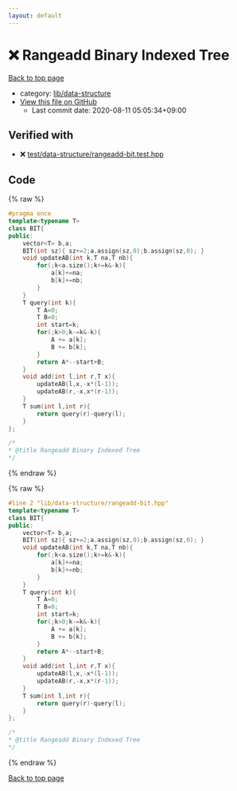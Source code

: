 ```yaml
---
layout: default
---
```


<!-- mathjax config similar to math.stackexchange -->
<script type="text/javascript" async
  src="https://cdnjs.cloudflare.com/ajax/libs/mathjax/2.7.5/MathJax.js?config=TeX-MML-AM_CHTML">
</script>
<script type="text/x-mathjax-config">
  MathJax.Hub.Config({
    TeX: { equationNumbers: { autoNumber: "AMS" }},
    tex2jax: {
      inlineMath: [ ['$','$'] ],
      processEscapes: true
    },
    "HTML-CSS": { matchFontHeight: false },
    displayAlign: "left",
    displayIndent: "2em"
  });
</script>

<script type="text/javascript" src="https://cdnjs.cloudflare.com/ajax/libs/jquery/3.4.1/jquery.min.js"></script>
<script src="https://cdn.jsdelivr.net/npm/jquery-balloon-js@1.1.2/jquery.balloon.min.js" integrity="sha256-ZEYs9VrgAeNuPvs15E39OsyOJaIkXEEt10fzxJ20+2I=" crossorigin="anonymous"></script>
<script type="text/javascript" src="../../../assets/js/copy-button.js"></script>
<link rel="stylesheet" href="../../../assets/css/copy-button.css" />


# :x: Rangeadd Binary Indexed Tree

<a href="../../../index.html">Back to top page</a>

* category: <a href="../../../index.html#cbed23bc82f8d451042dd45b42d995ac">lib/data-structure</a>
* <a href="{{ site.github.repository_url }}/blob/master/lib/data-structure/rangeadd-bit.hpp">View this file on GitHub</a>
    - Last commit date: 2020-08-11 05:05:34+09:00




## Verified with

* :x: <a href="../../../verify/test/data-structure/rangeadd-bit.test.hpp.html">test/data-structure/rangeadd-bit.test.hpp</a>


## Code

<a id="unbundled"></a>
{% raw %}
```cpp
#pragma once
template<typename T>
class BIT{
public:
	vector<T> b,a;
	BIT(int sz){ sz+=2;a.assign(sz,0);b.assign(sz,0); }
	void updateAB(int k,T na,T nb){
		for(;k<a.size();k+=k&-k){
			a[k]+=na;
			b[k]+=nb;
		}
	}
	T query(int k){
		T A=0;
		T B=0;
		int start=k;
		for(;k>0;k-=k&-k){
			A += a[k];
			B += b[k];
		}
		return A*--start+B;
	}
	void add(int l,int r,T x){
		updateAB(l,x,-x*(l-1));
		updateAB(r,-x,x*(r-1));
	}
	T sum(int l,int r){
		return query(r)-query(l);
	}
};

/*
* @title Rangeadd Binary Indexed Tree
*/

```
{% endraw %}

<a id="bundled"></a>
{% raw %}
```cpp
#line 2 "lib/data-structure/rangeadd-bit.hpp"
template<typename T>
class BIT{
public:
	vector<T> b,a;
	BIT(int sz){ sz+=2;a.assign(sz,0);b.assign(sz,0); }
	void updateAB(int k,T na,T nb){
		for(;k<a.size();k+=k&-k){
			a[k]+=na;
			b[k]+=nb;
		}
	}
	T query(int k){
		T A=0;
		T B=0;
		int start=k;
		for(;k>0;k-=k&-k){
			A += a[k];
			B += b[k];
		}
		return A*--start+B;
	}
	void add(int l,int r,T x){
		updateAB(l,x,-x*(l-1));
		updateAB(r,-x,x*(r-1));
	}
	T sum(int l,int r){
		return query(r)-query(l);
	}
};

/*
* @title Rangeadd Binary Indexed Tree
*/

```
{% endraw %}

<a href="../../../index.html">Back to top page</a>

